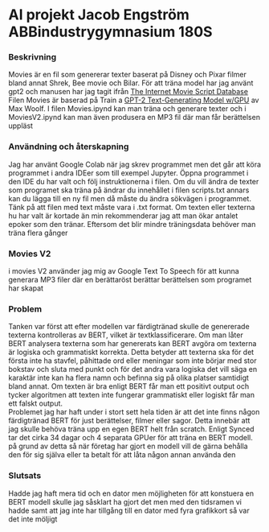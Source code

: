# AI projekt Jacob Engström ABBindustrygymnasium 180S

### Beskrivning

Movies är en fil som genererar texter baserat på Disney och Pixar filmer bland annat Shrek, Bee movie och Bilar. För att träna model har jag använt gpt2 och manusen har jag tagit ifrån [The Internet Movie Script Database](https://www.imsdb.com)
Filen Movies är baserad på Train a [GPT-2 Text-Generating Model w/GPU](https://colab.research.google.com/drive/1VLG8e7YSEwypxU-noRNhsv5dW4NfTGce) av Max Woolf. I filen Movies.ipynd kan man träna och generare texter och i MoviesV2.ipynd kan man även produsera en MP3 fil där man får berättelsen uppläst


### Användning och återskapning

Jag har använt Google Colab när jag skrev programmet men det går att köra programmet i andra IDEer som till exempel Jupyter. Öppna programmet i den IDE du har valt och följ instruktionerna i filen. Om du vill ändra de texter som programet ska träna på ändrar du innehållet i filen scripts.txt annars kan du lägga till en ny fil men då måste du ändra sökvägen i programmet. Tänk på att filen med text måste vara i .txt format. Om texten eller texterna hu har valt är kortade än min rekommenderar jag att man ökar antalet epoker som den tränar. Eftersom det blir mindre träningsdata behöver man träna flera gånger

### Movies V2
i movies V2 använder jag mig av Google Text To Speech för att kunna generara MP3 filer där en berättaröst berättar berättelsen som programet har skapat

### Problem

Tanken var först att efter modellen var färdigtränad skulle de genererade texterna kontrolleras av BERT, vilket är textklassificerare. Om man låter BERT analysera texterna som har genererats kan BERT avgöra om texterna är logiska och grammatiskt korrekta. Detta betyder att texterna ska för det första inte ha stavfel, påhittade ord eller meningar som inte börjar med stor bokstav och sluta med punkt och för det andra vara logiska det vill säga en karaktär inte kan ha flera namn och befinna sig på olika platser samtidigt bland annat. Om texten är bra enligt BERT får man ett positivt output och tycker algoritmen att texten inte fungerar grammatiskt eller logiskt får man ett falskt output.  
Problemet jag har haft under i stort sett hela tiden är att det inte finns någon färdigtränad BERT för just berättelser, filmer eller sagor. Detta innebär att jag skulle behöva träna upp en egen BERT helt från scratch. Enligt Synced tar det cirka 34 dagar och 4 separata GPUer för att träna en BERT modell. på grund av detta så när företag har gjort en modell vill de gärna behålla den för sig själva eller ta betalt för att låta någon annan använda den


### Slutsats

Hadde jag haft mera tid och en dator men möjligheten för att konstuera en BERT modell skulle jag såsklart ha gjort det men med den tidsramen vi hadde samt att jag inte har tillgång till en dator med fyra grafikkort så var det inte möljigt
